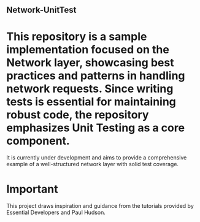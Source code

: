 ## Network-UnitTest
# This repository is a sample implementation focused on the Network layer, showcasing best practices and patterns in handling network requests. Since writing tests is essential for maintaining robust code, the repository emphasizes Unit Testing as a core component.

It is currently under development and aims to provide a comprehensive example of a well-structured network layer with solid test coverage.

# Important
This project draws inspiration and guidance from the tutorials provided by Essential Developers and Paul Hudson.

